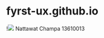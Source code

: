 # fyrst-ux.github.io
!<img src="D:/013/last/fyrst-ux.github.io/IMG_2494.JPG">
Nattawat Champa 13610013
